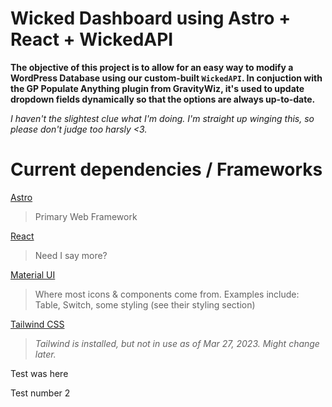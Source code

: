 # Wicked Dashboard using Astro + React + WickedAPI

**The objective of this project is to allow for an easy way to modify a WordPress Database using our custom-built `WickedAPI`. In conjuction with the GP Populate Anything plugin from GravityWiz, it's used to update dropdown fields dynamically so that the options are always up-to-date.**

_I haven't the slightest clue what I'm doing. I'm straight up winging this, so please don't judge too harsly <3._

# Current dependencies / Frameworks

[Astro](https://docs.astro.build/en/getting-started/)

> Primary Web Framework

[React](https://legacy.reactjs.org/docs/getting-started.html)

> Need I say more?

[Material UI](https://mui.com/material-ui/getting-started/overview/)

> Where most icons & components come from. Examples include: Table, Switch, some styling (see their styling section)

[Tailwind CSS](https://tailwindcss.com/docs/installation)

> _Tailwind is installed, but not in use as of Mar 27, 2023. Might change later._


Test was here

Test number 2